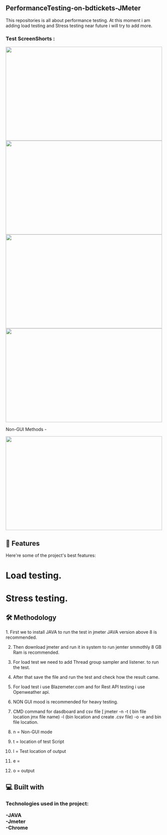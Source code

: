 <h2>PerformanceTesting-on-bdtickets-JMeter</h2> 

<p>This repositories is all about performance testing. At this moment i am adding load testing and Stress testing near future i will try to add more.</p>

<h3>Test ScreenShorts :</h3>

<img src = "https://github.com/user-attachments/assets/4490445c-7fd3-480a-9058-ae2ddd2eacf2" width="500" height="300">

<img src = "https://github.com/user-attachments/assets/e34e0d0a-99ce-4733-ac4e-5fe4ac534d39" width="500" height="300">

<img src = "https://github.com/user-attachments/assets/2185e66e-4ae7-4eaa-a4d5-6e932b2ec56d" width="500" height="300">

<img src = "https://github.com/user-attachments/assets/21267acf-aac9-4e11-997f-5b4b837b1c03" width="500" height="300">

<p>Non-GUI Methods - </p>

<img src = "https://github.com/user-attachments/assets/a4cb2746-5c4d-44a5-934d-ca58af022769" width="500" height="300">


<h2>🧐 Features </h2>

<p>
  Here're some of the project's best features:<br>
  
# Load testing.<br>
# Stress testing.
</p>

<h2>🛠️ Methodology</h2>

<p>
1. First we to install JAVA to run the test in jmeter JAVA version above 8 is recommended.<br>

2. Then download jmeter and run it in system to run jemter smmothly 8 GB Ram is recommended.<br>

3. For load test we need to add Thread group sampler and listener. to run the test.<br>

4. After that save the file and run the test and check how the result came.<br>

5. For load test i use Blazemeter.com and for Rest API testing i use Openweather api.<br>

6. NON GUI mood is recommended for heavy testing.<br>

7. CMD command for dasdboard and csv file [ jmeter -n -t ( bin file location jmx file name) -l (bin location and create .csv file) -o -e and bin file location.
8.  n = Non-GUI mode
9.  t = location of test Script
10. l = Test location of output
11. e =
12. o = output    
</p>

<h2>💻 Built with </h2>

<h3>
  Technologies used in the project:<br>
  
-JAVA<br>
-Jmeter<br>
-Chrome
</h3>

